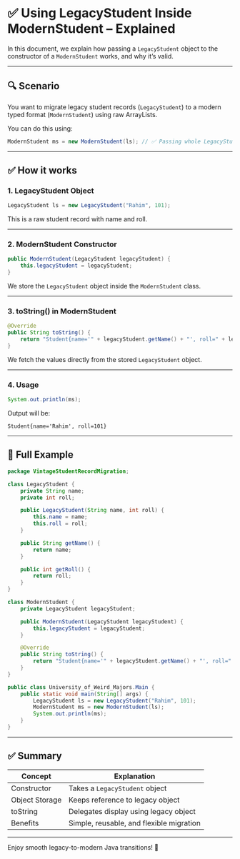 
# ✅ Using LegacyStudent Inside ModernStudent – Explained

In this document, we explain how passing a `LegacyStudent` object to the constructor of a `ModernStudent` works, and why it’s valid.

---

## 🔍 Scenario

You want to migrate legacy student records (`LegacyStudent`) to a modern typed format (`ModernStudent`) using raw ArrayLists.

You can do this using:

```java
ModernStudent ms = new ModernStudent(ls); // ✅ Passing whole LegacyStudent object
```

---

## ✅ How it works

### 1. LegacyStudent Object

```java
LegacyStudent ls = new LegacyStudent("Rahim", 101);
```

This is a raw student record with name and roll.

---

### 2. ModernStudent Constructor

```java
public ModernStudent(LegacyStudent legacyStudent) {
    this.legacyStudent = legacyStudent;
}
```

We store the `LegacyStudent` object inside the `ModernStudent` class.

---

### 3. toString() in ModernStudent

```java
@Override
public String toString() {
    return "Student{name='" + legacyStudent.getName() + "', roll=" + legacyStudent.getRoll() + "}";
}
```

We fetch the values directly from the stored `LegacyStudent` object.

---

### 4. Usage

```java
System.out.println(ms);
```

Output will be:

```
Student{name='Rahim', roll=101}
```

---

## 🧪 Full Example

```java
package VintageStudentRecordMigration;

class LegacyStudent {
    private String name;
    private int roll;

    public LegacyStudent(String name, int roll) {
        this.name = name;
        this.roll = roll;
    }

    public String getName() {
        return name;
    }

    public int getRoll() {
        return roll;
    }
}

class ModernStudent {
    private LegacyStudent legacyStudent;

    public ModernStudent(LegacyStudent legacyStudent) {
        this.legacyStudent = legacyStudent;
    }

    @Override
    public String toString() {
        return "Student{name='" + legacyStudent.getName() + "', roll=" + legacyStudent.getRoll() + "}";
    }
}

public class University_of_Weird_Majors.Main {
    public static void main(String[] args) {
        LegacyStudent ls = new LegacyStudent("Rahim", 101);
        ModernStudent ms = new ModernStudent(ls);
        System.out.println(ms);
    }
}
```

---

## ✅ Summary

| Concept | Explanation |
|--------|-------------|
| Constructor | Takes a `LegacyStudent` object |
| Object Storage | Keeps reference to legacy object |
| toString | Delegates display using legacy object |
| Benefits | Simple, reusable, and flexible migration |

---

Enjoy smooth legacy-to-modern Java transitions! 🚀
